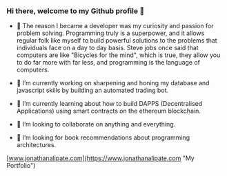### Hi there, welcome to my Github profile 👋

- 🚶 The reason I became a developer was my curiosity and passion for problem solving. Programming truly is a superpower, and it allows regular folk like myself to build powerful solutions to the problems that individuals face on a day to day basis. Steve jobs once said that computers are like "Bicycles for the mind", which is true, they allow you to do far more with far less, and programming is the language of computers.

- 🔭 I’m currently working on sharpening and honing my database and javascript skills by building an automated trading bot.

- 🌱 I’m currently learning about how to build DAPPS (Decentralised Applications) using smart contracts on the ethereum blockchain.

- 👯 I’m looking to collaborate on anything and everything.

- 🤔 I’m looking for book recommendations about programming architectures.

[www.jonathanalipate.com](https://www.jonathanalipate.com "My Portfolio")
